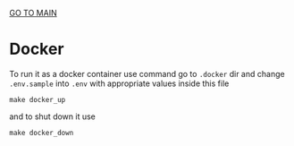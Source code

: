 [GO TO MAIN](../README.md)

# Docker

To run it as a docker container use command
go to `.docker` dir and change `.env.sample` into `.env` with appropriate values inside this file

```
make docker_up
```

and to shut down it use

```
make docker_down
```
